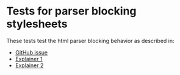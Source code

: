 # Tests for parser blocking stylesheets

These tests test the html parser blocking behavior as described in:

- [GitHub issue](https://github.com/whatwg/html/issues/1349)
- [Explainer 1](https://github.com/chrishtr/rendering/blob/master/stylesheet-loading-proposal.md)
- [Explainer 2](https://github.com/chrishtr/rendering/blob/master/stylesheet-loading-behavior.md)

